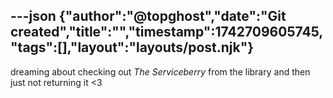 ---json
{"author":"@topghost","date":"Git created","title":"","timestamp":1742709605745,"tags":[],"layout":"layouts/post.njk"}
---
dreaming about checking out _The Serviceberry_ from the library and then just not returning it &#x3C;3

